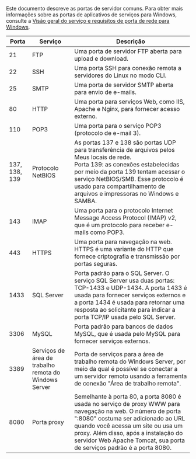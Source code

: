 
Este documento descreve as portas de servidor comuns. Para obter mais informações sobre as portas de aplicativos de serviços para Windows, consulte a [Visão geral do serviço e requisitos de porta de rede para Windows](https://support.microsoft.com/zh-cn/help/832017/service-overview-and-network-port-requirements-for-windows?spm=5176.7740724.2.3.omd4DB%3Fspm%3D5176.7740724.2.3.omd4DB).

| Porta | Serviço | Descrição |
|---------|---------|---------|
| 21 | FTP | Uma porta de servidor FTP aberta para upload e download. |
| 22 | SSH | Uma porta SSH para conexão remota a servidores do Linux no modo CLI. |
| 25 | SMTP | Uma porta de servidor SMTP aberta para envio de e-mails. |
| 80 | HTTP | Uma porta para serviços Web, como IIS, Apache e Nginx, para fornecer acesso externo. |
| 110 | POP3 | Uma porta para o serviço POP3 (protocolo de e-mail 3). |
| 137, 138, 139 | Protocolo NetBIOS | As portas 137 e 138 são portas UDP para transferência de arquivos pelos Meus locais de rede. <br>Porta 139: as conexões estabelecidas por meio da porta 139 tentam acessar o serviço NetBIOS/SMB. Esse protocolo é usado para compartilhamento de arquivos e impressoras no Windows e SAMBA. |
| 143 | IMAP | Uma porta para o protocolo Internet Message Access Protocol (IMAP) v2, que é um protocolo para receber e-mails como POP3. |
| 443 | HTTPS | Uma porta para navegação na web. HTTPS é uma variante do HTTP que fornece criptografia e transmissão por portas seguras. |
| 1433 | SQL Server | Porta padrão para o SQL Server. O serviço SQL Server usa duas portas: TCP-1433 e UDP-1434. A porta 1433 é usada para fornecer serviços externos e a porta 1434 é usada para retornar uma resposta ao solicitante para indicar a porta TCP/IP usada pelo SQL Server. |
| 3306 | MySQL | Porta padrão para bancos de dados MySQL, que é usada pelo MySQL para fornecer serviços externos. |
| 3389 | Serviços de área de trabalho remota do Windows Server | Porta de serviços para a área de trabalho remota do Windows Server, por meio da qual é possível se conectar a um servidor remoto usando a ferramenta de conexão "Área de trabalho remota". |
| 8080 | Porta proxy | Semelhante à porta 80, a porta 8080 é usada no serviço de proxy WWW para navegação na web. O número de porta ":8080" costuma ser adicionado ao URL quando você acessa um site ou usa um proxy. Além disso, após a instalação do servidor Web Apache Tomcat, sua porta de serviços padrão é a porta 8080. |
